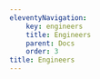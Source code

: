 ```yaml
---
eleventyNavigation:
    key: engineers
    title: Engineers
    parent: Docs
    order: 3
title: Engineers
---
```

